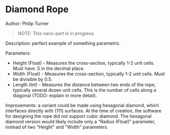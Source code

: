 # Diamond Rope

Author: Philip Turner

> NOTE: This nano-part is in progress.

Description: perfect example of something parametric.

Parameters:
- Height (Float) - Measures the cross-section, typically 1-2 unit cells. Must have .5 in the decimal place.
- Width (Float) - Measures the cross-section, typically 1-2 unit cells. Must be divisible by 0.5.
- Length (Int) - Measures the distance between two ends of the rope, typically several dozen unit cells. This is the number of cells along a diagonal (TODO: explain in more detail).

Improvements: a variant could be made using hexagonal diamond, which interfaces directly with (111) surfaces. At the time of creation, the software for designing the rope did not support cubic diamond. The hexagonal diamond version would likely include only a "Radius (Float)" parameter, instead of two "Height" and "Width" parameters.
